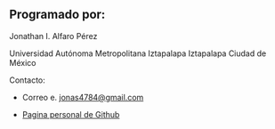## Programado por:

Jonathan I. Alfaro Pérez

Universidad Autónoma Metropolitana Iztapalapa
Iztapalapa Ciudad de México

Contacto:

* Correo e. <jonas4784@gmail.com>

* [Pagina personal de Github](https://github.com/Jonathanalfaro)

